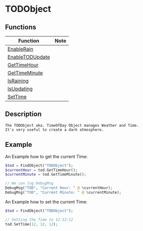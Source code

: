 # TODObject
## Functions
| Function | Note |
|----------|------|
|[EnableRain](EnableRain.md)| |
|[EnableTODUpdate](EnableTODUpdate.md)| |
|[GetTimeHour](GetTimeHour.md)| |
|[GetTimeMinute](GetTimeMinute.md)| |
|[IsRaining](IsRaining.md)| |
|[IsUpdating](IsUpdating.md)| |
|[SetTime](SetTime.md)| |
## Description
```
The TODObject aka. TimeOfDay Object manages Weather and Time.
It's very useful to create a dark atmosphere.
```
## Example

An Example how to get the current Time:
```php
$tod = FindObject("TODObject");
$currentHour = tod.GetTimeHour();
$currentMinute = tod.GetTimeMinute();

// We can log DebugMsg
DebugMsg("TOD", "Current Hour: " @ %currentHour);
DebugMsg("TOD", "Current Minute: " @ %currentMinute);
```

An Example how to set the current Time:
```php
$tod = FindObject("TODObject");

// Setting the Time to 12:12:12
tod.SetTime(12, 12, 12);
```